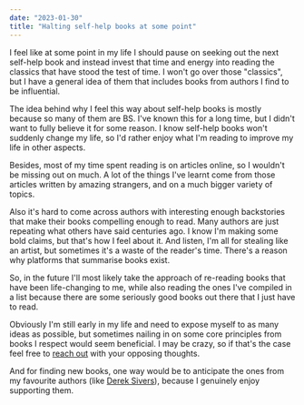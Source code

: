 ```yaml
---
date: "2023-01-30"
title: "Halting self-help books at some point"
---
```


I feel like at some point in my life I should pause on seeking out the next self-help book and instead invest that time and energy into reading the classics that have stood the test of time. I won't go over those "classics", but I have a general idea of them that includes books from authors I find to be influential.

The idea behind why I feel this way about self-help books is mostly because so many of them are BS. I've known this for a long time, but I didn't want to fully believe it for some reason. I know self-help books won't suddenly change my life, so I'd rather enjoy what I'm reading to improve my life in other aspects.

Besides, most of my time spent reading is on articles online, so I wouldn't be missing out on much. A lot of the things I've learnt come from those articles written by amazing strangers, and on a much bigger variety of topics.

Also it's hard to come across authors with interesting enough backstories that make their books compelling enough to read. Many authors are just repeating what others have said centuries ago. I know I'm making some bold claims, but that's how I feel about it. And listen, I'm all for stealing like an artist, but sometimes it's a waste of the reader's time. There's a reason why platforms that summarise books exist.

So, in the future I'll most likely take the approach of re-reading books that have been life-changing to me, while also reading the ones I've compiled in a list because there are some seriously good books out there that I just have to read.

Obviously I'm still early in my life and need to expose myself to as many ideas as possible, but sometimes nailing in on some core principles from books I respect would seem beneficial. I may be crazy, so if that's the case feel free to [reach out](mailto:hi@parsam.io?subject=you're%20crazy) with your opposing thoughts.

And for finding new books, one way would be to anticipate the ones from my favourite authors (like [Derek Sivers](https://sive.rs/)), because I genuinely enjoy supporting them.
